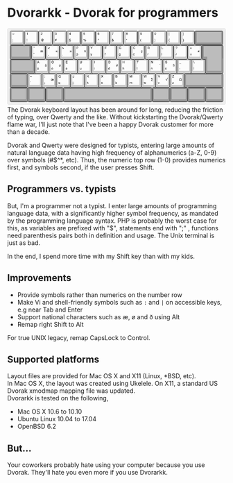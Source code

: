 # Dvorarkk - Dvorak for programmers
![Dvorarkk layout](/Documentation/dvorarkk.png)
The Dvorak keyboard layout has been around for long, reducing
the friction of typing, over Qwerty and the like. Without
kickstarting the Dvorak/Qwerty flame war, I'll just note that
I've been a happy Dvorak customer for more than a decade.  

Dvorak and Qwerty were designed for typists, entering
large amounts of natural language data having high frequency
of alphanumerics (a-Z, 0-9) over symbols (#$^*, etc). Thus,
the numeric top row (1-0) provides numerics first, and symbols
second, if the user presses Shift.


## Programmers vs. typists
But, I'm a programmer not a typist. I enter large amounts
of programming language data, with a significantly
higher symbol frequency, as mandated by the programming
language syntax. PHP is probably the worst case for this,
as variables are prefixed with "$", statements
end with ";" , functions need parenthesis pairs both in definition
and usage. The Unix terminal is just as bad.  

In the end, I spend more time with my Shift key than
with my kids.


## Improvements

  - Provide symbols rather than numerics on the number row
  - Make Vi and shell-friendly symbols such as `:` and `|` on accessible keys, e.g near Tab and Enter
  - Support national characters such as æ, ø and ð using Alt
  - Remap right Shift to Alt

For true UNIX legacy, remap CapsLock to Control.


## Supported platforms
Layout files are provided for Mac OS X and X11 (Linux, *BSD, etc).  
In Mac OS X, the layout was created using Ukelele. On X11, a standard
US Dvorak xmodmap mapping file was updated.  
Dvorarkk is tested on the following,

  - Mac OS X 10.6 to 10.10
  - Ubuntu Linux 10.04 to 17.04
  - OpenBSD 6.2


## But...
Your coworkers probably hate using your computer because you
use Dvorak. They'll hate you even more if you use Dvorarkk.
